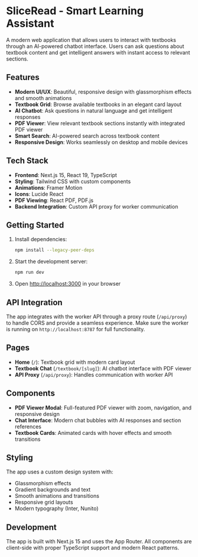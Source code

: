 # SliceRead - Smart Learning Assistant

A modern web application that allows users to interact with textbooks through an AI-powered chatbot interface. Users can ask questions about textbook content and get intelligent answers with instant access to relevant sections.

## Features

- **Modern UI/UX**: Beautiful, responsive design with glassmorphism effects and smooth animations
- **Textbook Grid**: Browse available textbooks in an elegant card layout
- **AI Chatbot**: Ask questions in natural language and get intelligent responses
- **PDF Viewer**: View relevant textbook sections instantly with integrated PDF viewer
- **Smart Search**: AI-powered search across textbook content
- **Responsive Design**: Works seamlessly on desktop and mobile devices

## Tech Stack

- **Frontend**: Next.js 15, React 19, TypeScript
- **Styling**: Tailwind CSS with custom components
- **Animations**: Framer Motion
- **Icons**: Lucide React
- **PDF Viewing**: React PDF, PDF.js
- **Backend Integration**: Custom API proxy for worker communication

## Getting Started

1. Install dependencies:
   ```bash
   npm install --legacy-peer-deps
   ```

2. Start the development server:
   ```bash
   npm run dev
   ```

3. Open [http://localhost:3000](http://localhost:3000) in your browser

## API Integration

The app integrates with the worker API through a proxy route (`/api/proxy`) to handle CORS and provide a seamless experience. Make sure the worker is running on `http://localhost:8787` for full functionality.

## Pages

- **Home** (`/`): Textbook grid with modern card layout
- **Textbook Chat** (`/textbook/[slug]`): AI chatbot interface with PDF viewer
- **API Proxy** (`/api/proxy`): Handles communication with worker API

## Components

- **PDF Viewer Modal**: Full-featured PDF viewer with zoom, navigation, and responsive design
- **Chat Interface**: Modern chat bubbles with AI responses and section references
- **Textbook Cards**: Animated cards with hover effects and smooth transitions

## Styling

The app uses a custom design system with:
- Glassmorphism effects
- Gradient backgrounds and text
- Smooth animations and transitions
- Responsive grid layouts
- Modern typography (Inter, Nunito)

## Development

The app is built with Next.js 15 and uses the App Router. All components are client-side with proper TypeScript support and modern React patterns.
